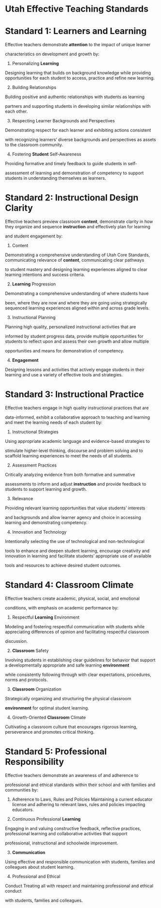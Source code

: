# Utah Effective **Teaching** Standards


# Standard 1: Learners and ****Learning**** 

Effective teachers demonstrate **attention** to the impact of unique learner

characteristics on development and growth by: 

1. Personalizing ****Learning****

Designing learning that builds on background knowledge while providing opportunities for each student to access, practice and refine new learning.

2. Building Relationships 

Building positive and authentic relationships with students as learning

partners and supporting students in developing similar relationships with each other.

3. Respecting Learner Backgrounds and Perspectives 

Demonstrating respect for each learner and exhibiting actions consistent

with recognizing learners’ diverse backgrounds and perspectives as assets to the classroom community.

4. Fostering ****Student**** Self-Awareness 

Providing formative and timely feedback to guide students in self-

assessment of learning and demonstration of competency to support students in understanding themselves as learners.

# Standard 2: Instructional Design Clarity

Effective teachers preview classroom **content**, demonstrate clarity in how they organize and sequence **instruction** and effectively plan for learning

and student engagement by: 

1. Content

Demonstrating a comprehensive understanding of Utah Core Standards, communicating relevance of **content**, communicating clear pathways

to student mastery and designing learning experiences aligned to clear learning intentions and success criteria.

2. ****Learning**** Progression 

Demonstrating a comprehensive understanding of where students have

been, where they are now and where they are going using strategically sequenced learning experiences aligned within and across grade levels.

3. Instructional Planning 

Planning high quality, personalized instructional activities that are

informed by student progress data, provide multiple opportunities for students to reflect upon and assess their own growth and allow multiple

opportunities and means for demonstration of competency. 

4. ****Engagement****

Designing lessons and activities that actively engage students in their learning and use a variety of effective tools and strategies.

# Standard 3: Instructional ****Practice****

Effective teachers engage in high quality instructional practices that are

data-informed, exhibit a collaborative approach to teaching and learning and meet the learning needs of each student by:

1. Instructional Strategies 

Using appropriate academic language and evidence-based strategies to

stimulate higher-level thinking, discourse and problem solving and to scaffold learning experiences to meet the needs of all students.

2. Assessment Practices

Critically analyzing evidence from both formative and summative

assessments to inform and adjust **instruction** and provide feedback to students to support learning and growth.

3. Relevance

Providing relevant learning opportunities that value students’ interests

and backgrounds and allow learner agency and choice in accessing learning and demonstrating competency.

4. Innovation and Technology

Intentionally selecting the use of technological and non-technological

tools to enhance and deepen student learning, encourage creativity and innovation in learning and facilitate students’ appropriate use of available

tools and resources to achieve desired student outcomes.

# Standard 4: ****Classroom**** Climate

Effective teachers create academic, physical, social, and emotional

conditions, with emphasis on academic performance by: 

1. Respectful ****Learning**** Environment

Modeling and fostering respectful communication with students while appreciating differences of opinion and facilitating respectful classroom

discussion. 

2. ****Classroom**** Safety

Involving students in establishing clear guidelines for behavior that support a developmentally appropriate and safe learning **environment**

while consistently following through with clear expectations, procedures, norms and protocols.

3. ****Classroom**** Organization 

Strategically organizing and structuring the physical classroom

**environment** for optimal student learning. 

4. Growth-Oriented ****Classroom**** Climate

Cultivating a classroom culture that encourages rigorous learning, perseverance and promotes critical thinking.

# Standard 5: Professional Responsibility

Effective teachers demonstrate an awareness of and adherence to

professional and ethical standards within their school and with families and communities by:

1. Adherence to Laws, Rules and Policies Maintaining a current educator license and adhering to relevant laws, rules and policies impacting educators.

2. Continuous Professional ****Learning****

Engaging in and valuing constructive feedback, reflective practices, professional learning and collaborative activities that support

professional, instructional and schoolwide improvement. 

3. ****Communication****

Using effective and responsible communication with students, families and colleagues about student learning.

4. Professional and Ethical 

Conduct Treating all with respect and maintaining professional and ethical conduct

with students, families and colleagues.
